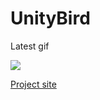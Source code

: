 UnityBird
=========

Latest gif

<img src="https://cloud.githubusercontent.com/assets/1802419/3210677/ac3aee54-eed9-11e3-8e2d-b1ff58c36b17.gif">

<a href="https://github.com/crosslife/UnityBird">Project site</a>